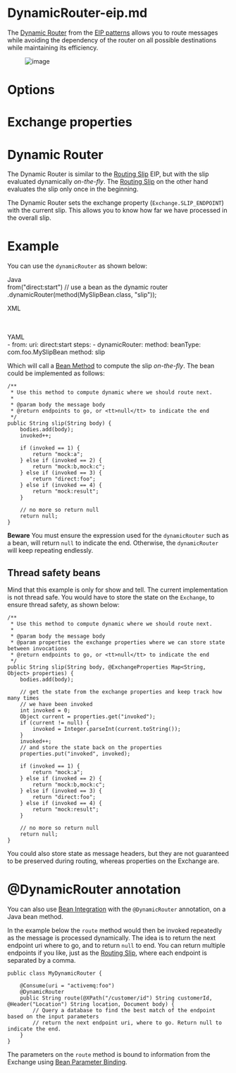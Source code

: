 # DynamicRouter-eip.md

The [Dynamic
Router](http://www.enterpriseintegrationpatterns.com/DynamicRouter.html)
from the [EIP patterns](#enterprise-integration-patterns.adoc) allows
you to route messages while avoiding the dependency of the router on all
possible destinations while maintaining its efficiency.

<figure>
<img src="eip/DynamicRouter.gif" alt="image" />
</figure>

# Options

# Exchange properties

# Dynamic Router

The Dynamic Router is similar to the [Routing
Slip](#routingSlip-eip.adoc) EIP, but with the slip evaluated
dynamically *on-the-fly*. The [Routing Slip](#routingSlip-eip.adoc) on
the other hand evaluates the slip only once in the beginning.

The Dynamic Router sets the exchange property (`Exchange.SLIP_ENDPOINT`)
with the current slip. This allows you to know how far we have processed
in the overall slip.

# Example

You can use the `dynamicRouter` as shown below:

Java  
from("direct:start")
// use a bean as the dynamic router
.dynamicRouter(method(MySlipBean.class, "slip"));

XML  
<route>  
<from uri="direct:start"/>  
<dynamicRouter>  
<!-- use a method call on a bean as dynamic router -->  
<method beanType="com.foo.MySlipBean" method="slip"/>  
</dynamicRouter>  
</route>

YAML  
\- from:
uri: direct:start
steps:
\- dynamicRouter:
method:
beanType: com.foo.MySlipBean
method: slip

Which will call a [Bean Method](#languages:bean-language.adoc) to
compute the slip *on-the-fly*. The bean could be implemented as follows:

    /**
     * Use this method to compute dynamic where we should route next.
     *
     * @param body the message body
     * @return endpoints to go, or <tt>null</tt> to indicate the end
     */
    public String slip(String body) {
        bodies.add(body);
        invoked++;
    
        if (invoked == 1) {
            return "mock:a";
        } else if (invoked == 2) {
            return "mock:b,mock:c";
        } else if (invoked == 3) {
            return "direct:foo";
        } else if (invoked == 4) {
            return "mock:result";
        }
    
        // no more so return null
        return null;
    }

**Beware** You must ensure the expression used for the `dynamicRouter`
such as a bean, will return `null` to indicate the end. Otherwise, the
`dynamicRouter` will keep repeating endlessly.

## Thread safety beans

Mind that this example is only for show and tell. The current
implementation is not thread safe. You would have to store the state on
the `Exchange`, to ensure thread safety, as shown below:

    /**
     * Use this method to compute dynamic where we should route next.
     *
     * @param body the message body
     * @param properties the exchange properties where we can store state between invocations
     * @return endpoints to go, or <tt>null</tt> to indicate the end
     */
    public String slip(String body, @ExchangeProperties Map<String, Object> properties) {
        bodies.add(body);
    
        // get the state from the exchange properties and keep track how many times
        // we have been invoked
        int invoked = 0;
        Object current = properties.get("invoked");
        if (current != null) {
            invoked = Integer.parseInt(current.toString());
        }
        invoked++;
        // and store the state back on the properties
        properties.put("invoked", invoked);
    
        if (invoked == 1) {
            return "mock:a";
        } else if (invoked == 2) {
            return "mock:b,mock:c";
        } else if (invoked == 3) {
            return "direct:foo";
        } else if (invoked == 4) {
            return "mock:result";
        }
    
        // no more so return null
        return null;
    }

You could also store state as message headers, but they are not
guaranteed to be preserved during routing, whereas properties on the
Exchange are.

# @DynamicRouter annotation

You can also use [Bean Integration](#manual::bean-integration.adoc) with
the `@DynamicRouter` annotation, on a Java bean method.

In the example below the `route` method would then be invoked repeatedly
as the message is processed dynamically. The idea is to return the next
endpoint uri where to go, and to return `null` to end. You can return
multiple endpoints if you like, just as the [Routing
Slip](#routingSlip-eip.adoc), where each endpoint is separated by a
comma.

    public class MyDynamicRouter {
    
        @Consume(uri = "activemq:foo")
        @DynamicRouter
        public String route(@XPath("/customer/id") String customerId, @Header("Location") String location, Document body) {
            // Query a database to find the best match of the endpoint based on the input parameters
            // return the next endpoint uri, where to go. Return null to indicate the end.
        }
    }

The parameters on the `route` method is bound to information from the
Exchange using [Bean Parameter Binding](#manual::bean-binding.adoc).
